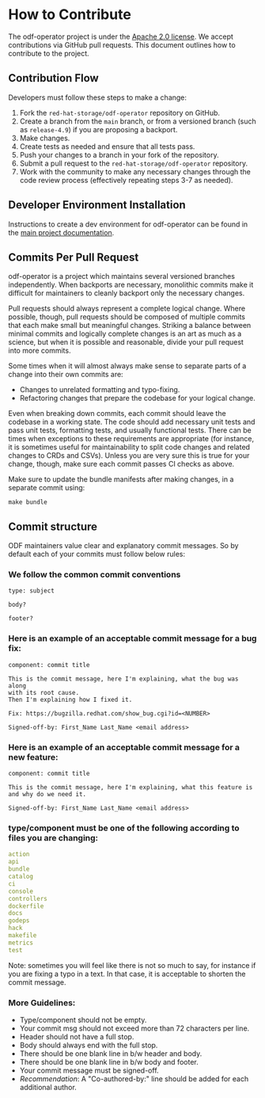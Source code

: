 # How to Contribute

The odf-operator project is under the [Apache 2.0 license](LICENSE). We accept
contributions via GitHub pull requests. This document outlines how to
contribute to the project.

## Contribution Flow

Developers must follow these steps to make a change:

1. Fork the `red-hat-storage/odf-operator` repository on GitHub.
2. Create a branch from the `main` branch, or from a versioned branch (such
   as `release-4.9`) if you are proposing a backport.
3. Make changes.
4. Create tests as needed and ensure that all tests pass.
5. Push your changes to a branch in your fork of the repository.
6. Submit a pull request to the `red-hat-storage/odf-operator` repository.
7. Work with the community to make any necessary changes through the code
   review process (effectively repeating steps 3-7 as needed).

## Developer Environment Installation

Instructions to create a dev environment for odf-operator can be found in the
[main project documentation](README.md#deploying-development-builds).

## Commits Per Pull Request

odf-operator is a project which maintains several versioned branches
independently. When backports are necessary, monolithic commits make it
difficult for maintainers to cleanly backport only the necessary changes.

Pull requests should always represent a complete logical change. Where
possible, though, pull requests should be composed of multiple commits that
each make small but meaningful changes. Striking a balance between minimal
commits and logically complete changes is an art as much as a science, but
when it is possible and reasonable, divide your pull request into more commits.

Some times when it will almost always make sense to separate parts of a change
into their own commits are:
- Changes to unrelated formatting and typo-fixing.
- Refactoring changes that prepare the codebase for your logical change.

Even when breaking down commits, each commit should leave the codebase in a
working state. The code should add necessary unit tests and pass unit tests,
formatting tests, and usually functional tests. There can be times when
exceptions to these requirements are appropriate (for instance, it is sometimes
useful for maintainability to split code changes and related changes to CRDs
and CSVs). Unless you are very sure this is true for your change, though, make
sure each commit passes CI checks as above.

Make sure to update the bundle manifests after making changes, in a separate
commit using:
```
make bundle
```

## Commit structure

ODF maintainers value clear and explanatory commit messages. So by default
each of your commits must follow below rules:

### We follow the common commit conventions
```
type: subject

body?

footer?
```

### Here is an example of an acceptable commit message for a bug fix:
```
component: commit title

This is the commit message, here I'm explaining, what the bug was along
with its root cause.
Then I'm explaining how I fixed it.

Fix: https://bugzilla.redhat.com/show_bug.cgi?id=<NUMBER>

Signed-off-by: First_Name Last_Name <email address>
```

### Here is an example of an acceptable commit message for a new feature:
```
component: commit title

This is the commit message, here I'm explaining, what this feature is
and why do we need it.

Signed-off-by: First_Name Last_Name <email address>
```

### type/component must be one of the following according to files you are changing:
```yaml
action
api
bundle
catalog
ci
console
controllers
dockerfile
docs
godeps
hack
makefile
metrics
test
```

Note: sometimes you will feel like there is not so much to say, for instance
if you are fixing a typo in a text. In that case, it is acceptable to shorten
the commit message.

### More Guidelines:
- Type/component should not be empty.
- Your commit msg should not exceed more than 72 characters per line.
- Header should not have a full stop.
- Body should always end with the full stop.
- There should be one blank line in b/w header and body.
- There should be one blank line in b/w body and footer.
- Your commit message must be signed-off.
- *Recommendation*: A "Co-authored-by:" line should be added for each
  additional author.
